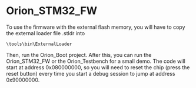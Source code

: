 # Orion_STM32_FW
To use the firmware with the external flash memory, you will have to copy the external loader file .stldr into 
```
\tools\bin\ExternalLoader
```
Then, run the Orion_Boot project. 
After this, you can run the Orion_STM32_FW or the Orion_Testbench for a small demo.
The code will start at address 0x080000000, so you will need to reset the chip (press the reset button) every time you start a debug session to jump at address 0x90000000.
